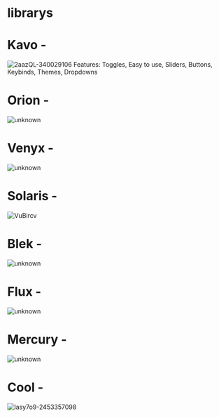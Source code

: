 # librarys

# Kavo - 
![2aazQL-340029106](https://user-images.githubusercontent.com/83727826/195341966-32a81293-a3ae-4cc8-92cd-6b581c1d6e5a.png)
Features:
Toggles, Easy to use, Sliders, Buttons, Keybinds, Themes, Dropdowns

# Orion - 
![unknown](https://user-images.githubusercontent.com/83727826/195343223-8edcfbe0-9040-48a1-ae0e-0c9f0a07597c.png)

# Venyx - 
![unknown](https://user-images.githubusercontent.com/83727826/195343271-48261394-0885-4a3d-9fb4-dbff19877b83.png)

# Solaris - 
![VuBircv](https://user-images.githubusercontent.com/83727826/195343308-a1291dd9-bd6e-435f-91cb-b98a7138d77b.png)

# Blek -
![unknown](https://user-images.githubusercontent.com/83727826/195343368-b25be25f-1d8b-4a6f-96cd-76642211a100.png)

# Flux - 
![unknown](https://user-images.githubusercontent.com/83727826/195343425-2341dce5-d144-4cff-a012-66cd43bcc913.png)

# Mercury - 
![unknown](https://user-images.githubusercontent.com/83727826/195343523-b6ba344b-810d-4271-9ac2-0526a373e3c1.png)

# Cool -
![lasy7o9-2453357098](https://user-images.githubusercontent.com/83727826/195343589-b05663fe-570f-47d4-97b2-774f2898251f.png)

